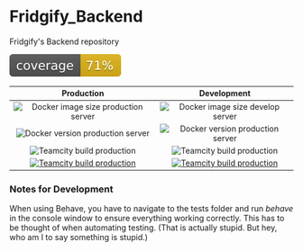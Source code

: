 # Fridgify_Backend
Fridgify's Backend repository

![Code coverage](coverage/coverage.svg?) 

| Production   |      Development |
|:----------:|:-------------:|
| ![Docker image size production server](https://img.shields.io/docker/image-size/fridgify/fridgify/latest) |  ![Docker image size develop server](https://img.shields.io/docker/image-size/fridgify/fridgify/develop-latest)  |
| ![Docker version production server](https://img.shields.io/docker/v/fridgify/fridgify/latest?color=blue) | ![Docker version production server](https://img.shields.io/docker/v/fridgify/fridgify/develop-latest?color=blue) |
| ![Teamcity build production](https://img.shields.io/teamcity/build/e/Fridgify_DeployFridgifyProduction?server=https%3A%2F%2Ffridgify-tc.donkz.dev) |    ![Teamcity build production](https://img.shields.io/teamcity/build/e/Fridgify_DeployFridgifyDevelopment?server=https%3A%2F%2Ffridgify-tc.donkz.dev)   |
| [![Teamcity build production](https://img.shields.io/website?label=documentation&url=https%3A%2F%2Ffridgapi-dev.donkz.dev%2F)](https://fridgapi.donkz.dev/) |    [![Teamcity build production](https://img.shields.io/website?label=documentation&url=https%3A%2F%2Ffridgapi-dev.donkz.dev%2F)](https://fridgapi-dev.donkz.dev/)   |

### Notes for Development
When using Behave, you have to navigate to the tests folder and run *behave* in the
console window to ensure everything working correctly. This has to be thought of when
automating testing. (That is actually stupid. But hey, who am I to say something is
stupid.)